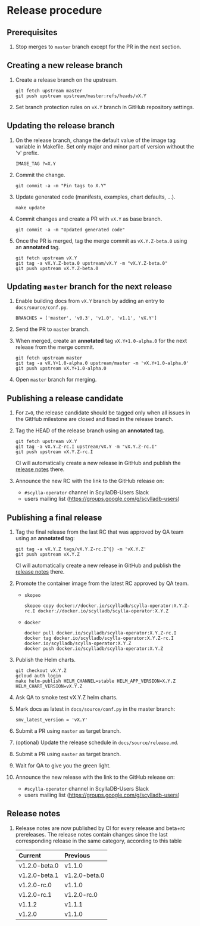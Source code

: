 # Release procedure

## Prerequisites
1. Stop merges to `master` branch except for the PR in the next section.

## Creating a new release branch
1. Create a release branch on the upstream.
    ```
    git fetch upstream master
    git push upstream upstream/master:refs/heads/vX.Y
    ```

1. Set branch protection rules on `vX.Y` branch in GitHub repository settings.

## Updating the release branch
1. On the release branch, change the default value of the image tag variable in Makefile. Set only major and minor part of version without the 'v' prefix.
   ```
   IMAGE_TAG ?=X.Y
   ```

1. Commit the change.
   ```
   git commit -a -m "Pin tags to X.Y"
   ```

1. Update generated code (manifests, examples, chart defaults, ...).
   ```
   make update
   ```

1. Commit changes and create a PR with `vX.Y` as base branch.
   ```
   git commit -a -m "Updated generated code"
   ```

1. Once the PR is merged, tag the merge commit as `vX.Y.Z-beta.0` using an **annotated** tag.
   ```
   git fetch upstream vX.Y
   git tag -a vX.Y.Z-beta.0 upstream/vX.Y -m "vX.Y.Z-beta.0"
   git push upstream vX.Y.Z-beta.0
   ```

## Updating `master` branch for the next release
1. Enable building docs from `vX.Y` branch by adding an entry to `docs/source/conf.py`.
   ```
   BRANCHES = ['master', 'v0.3', 'v1.0', 'v1.1', 'vX.Y']
   ```

1. Send the PR to `master` branch.

1. When merged, create an **annotated** tag `vX.Y+1.0-alpha.0` for the next release from the merge commit.
   ```
   git fetch upstream master
   git tag -a vX.Y+1.0-alpha.0 upstream/master -m 'vX.Y+1.0-alpha.0'
   git push upstream vX.Y+1.0-alpha.0
   ```

1. Open `master` branch for merging.

## Publishing a release candidate
1. For `Z=0`, the release candidate should be tagged only when all issues in the GitHub milestone are closed and fixed in the release branch.

1. Tag the HEAD of the release branch using an **annotated** tag.
   ```
   git fetch upstream vX.Y
   git tag -a vX.Y.Z-rc.I upstream/vX.Y -m "vX.Y.Z-rc.I"
   git push upstream vX.Y.Z-rc.I
   ```
   CI will automatically create a new release in GitHub and publish the [release notes](#release-notes) there.

1. Announce the new RC with the link to the GitHub release on:
   - `#scylla-operator` channel in ScyllaDB-Users Slack
   - users mailing list (https://groups.google.com/g/scylladb-users)

## Publishing a final release

1. Tag the final release from the last RC that was approved by QA team using an **annotated** tag:
   ```
   git tag -a vX.Y.Z tags/vX.Y.Z-rc.I^{} -m 'vX.Y.Z'
   git push upstream vX.Y.Z
   ```
   CI will automatically create a new release in GitHub and publish the [release notes](#release-notes) there.

1. Promote the container image from the latest RC approved by QA team.
   - `skopeo`
      ```
      skopeo copy docker://docker.io/scylladb/scylla-operator:X.Y.Z-rc.I docker://docker.io/scylladb/scylla-operator:X.Y.Z
      ```
   
   - `docker`
      ```
      docker pull docker.io/scylladb/scylla-operator:X.Y.Z-rc.I
      docker tag docker.io/scylladb/scylla-operator:X.Y.Z-rc.I docker.io/scylladb/scylla-operator:X.Y.Z
      docker push docker.io/scylladb/scylla-operator:X.Y.Z
      ```

1. Publish the Helm charts.
    ```
    git checkout vX.Y.Z
    gcloud auth login
    make helm-publish HELM_CHANNEL=stable HELM_APP_VERSION=X.Y.Z HELM_CHART_VERSION=vX.Y.Z
    ```

1. Ask QA to smoke test vX.Y.Z helm charts.

1. Mark docs as latest in `docs/source/conf.py` in the master branch:
   ```
   smv_latest_version = 'vX.Y'
   ```
1. Submit a PR using `master` as target branch.

1. (optional) Update the release schedule in `docs/source/release.md`.

1. Submit a PR using `master` as target branch.

1. Wait for QA to give you the green light.

1. Announce the new release with the link to the GitHub release on:
   - `#scylla-operator` channel in ScyllaDB-Users Slack
   - users mailing list (https://groups.google.com/g/scylladb-users)

## Release notes
1. Release notes are now published by CI for every release and beta+rc prereleases. The release notes contain changes since the last corresponding release in the same category, according to this table  

   | Current        | Previous      |
   | :------------- | :------------ |
   | v1.2.0-beta.0  | v1.1.0        |
   | v1.2.0-beta.1  | v1.2.0-beta.0 |
   | v1.2.0-rc.0    | v1.1.0        |
   | v1.2.0-rc.1    | v1.2.0-rc.0   |
   | v1.1.2         | v1.1.1        |
   | v1.2.0         | v1.1.0        |
